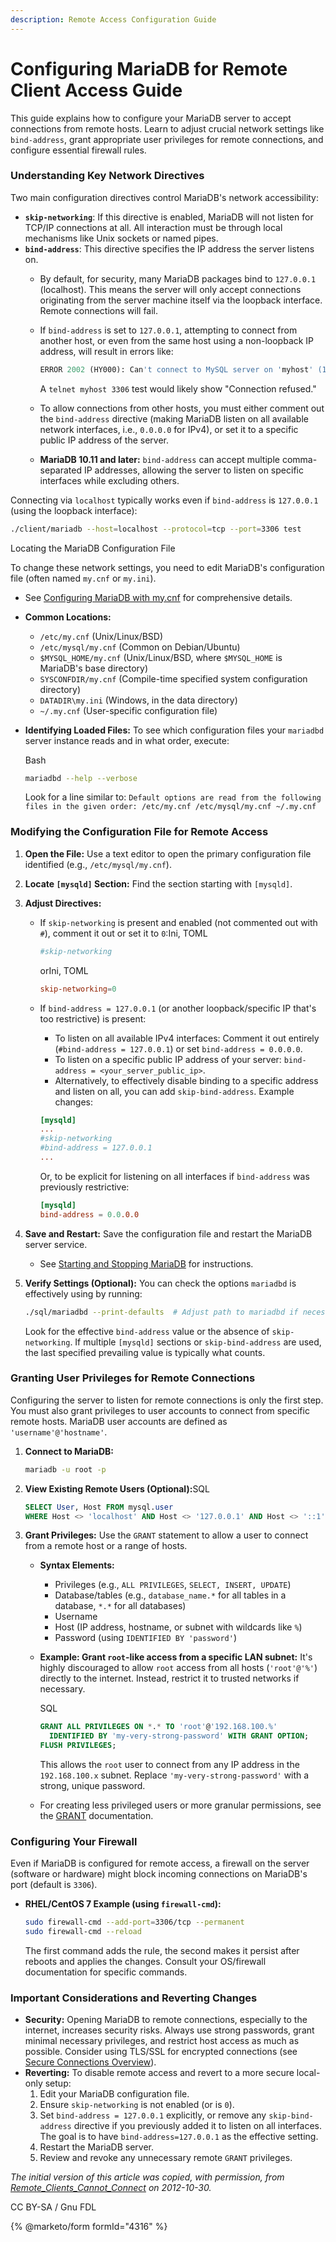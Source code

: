 ```yaml
---
description: Remote Access Configuration Guide
---
```


# Configuring MariaDB for Remote Client Access Guide

This guide explains how to configure your MariaDB server to accept connections from remote hosts. Learn to adjust crucial network settings like `bind-address`, grant appropriate user privileges for remote connections, and configure essential firewall rules.

### Understanding Key Network Directives

Two main configuration directives control MariaDB's network accessibility:

* **`skip-networking`**: If this directive is enabled, MariaDB will not listen for TCP/IP connections at all. All interaction must be through local mechanisms like Unix sockets or named pipes.
* **`bind-address`**: This directive specifies the IP address the server listens on.
  * By default, for security, many MariaDB packages bind to `127.0.0.1` (localhost). This means the server will only accept connections originating from the server machine itself via the loopback interface. Remote connections will fail.
  *   If `bind-address` is set to `127.0.0.1`, attempting to connect from another host, or even from the same host using a non-loopback IP address, will result in errors like:

      ```sql
      ERROR 2002 (HY000): Can't connect to MySQL server on 'myhost' (115)
      ```

      A `telnet myhost 3306` test would likely show "Connection refused."
  * To allow connections from other hosts, you must either comment out the `bind-address` directive (making MariaDB listen on all available network interfaces, i.e., `0.0.0.0` for IPv4), or set it to a specific public IP address of the server.
  * **MariaDB 10.11 and later:** `bind-address` can accept multiple comma-separated IP addresses, allowing the server to listen on specific interfaces while excluding others.

Connecting via `localhost` typically works even if `bind-address` is `127.0.0.1` (using the loopback interface):

```bash
./client/mariadb --host=localhost --protocol=tcp --port=3306 test
```

Locating the MariaDB Configuration File

To change these network settings, you need to edit MariaDB's configuration file (often named `my.cnf` or `my.ini`).

* See [Configuring MariaDB with my.cnf](../ha-and-performance/optimization-and-tuning/system-variables/sample-mycnf-files.md) for comprehensive details.
* **Common Locations:**
  * `/etc/my.cnf` (Unix/Linux/BSD)
  * `/etc/mysql/my.cnf` (Common on Debian/Ubuntu)
  * `$MYSQL_HOME/my.cnf` (Unix/Linux/BSD, where `$MYSQL_HOME` is MariaDB's base directory)
  * `SYSCONFDIR/my.cnf` (Compile-time specified system configuration directory)
  * `DATADIR\my.ini` (Windows, in the data directory)
  * `~/.my.cnf` (User-specific configuration file)
*   **Identifying Loaded Files:** To see which configuration files your `mariadbd` server instance reads and in what order, execute:

    Bash

    ```bash
    mariadbd --help --verbose
    ```

    Look for a line similar to: `Default options are read from the following files in the given order: /etc/my.cnf /etc/mysql/my.cnf ~/.my.cnf`

### Modifying the Configuration File for Remote Access

1. **Open the File:** Use a text editor to open the primary configuration file identified (e.g., `/etc/mysql/my.cnf`).
2. **Locate `[mysqld]` Section:** Find the section starting with `[mysqld]`.
3. **Adjust Directives:**
   *   If `skip-networking` is present and enabled (not commented out with `#`), comment it out or set it to `0`:Ini, TOML

       ```toml
       #skip-networking
       ```

       orIni, TOML

       ```toml
       skip-networking=0
       ```
   *   If `bind-address = 127.0.0.1` (or another loopback/specific IP that's too restrictive) is present:

       * To listen on all available IPv4 interfaces: Comment it out entirely (`#bind-address = 127.0.0.1`) or set `bind-address = 0.0.0.0`.
       * To listen on a specific public IP address of your server: `bind-address = <your_server_public_ip>`.
       * Alternatively, to effectively disable binding to a specific address and listen on all, you can add `skip-bind-address`. Example changes:&#x20;

       ```toml
       [mysqld]
       ...
       #skip-networking
       #bind-address = 127.0.0.1
       ...
       ```

       Or, to be explicit for listening on all interfaces if `bind-address` was previously restrictive:

       ```toml
       [mysqld]
       bind-address = 0.0.0.0
       ```
4. **Save and Restart:** Save the configuration file and restart the MariaDB server service.
   * See [Starting and Stopping MariaDB](../server-management/starting-and-stopping-mariadb/starting-and-stopping-mariadb-automatically.md) for instructions.
5.  **Verify Settings (Optional):** You can check the options `mariadbd` is effectively using by running:

    ```bash
    ./sql/mariadbd --print-defaults  # Adjust path to mariadbd if necessary
    ```

    Look for the effective `bind-address` value or the absence of `skip-networking`. If multiple `[mysqld]` sections or `skip-bind-address` are used, the last specified prevailing value is typically what counts.

### Granting User Privileges for Remote Connections

Configuring the server to listen for remote connections is only the first step. You must also grant privileges to user accounts to connect from specific remote hosts. MariaDB user accounts are defined as `'username'@'hostname'`.

1.  **Connect to MariaDB:**

    ```bash
    mariadb -u root -p
    ```
2.  **View Existing Remote Users (Optional):**&#x53;QL

    ```sql
    SELECT User, Host FROM mysql.user 
    WHERE Host <> 'localhost' AND Host <> '127.0.0.1' AND Host <> '::1';
    ```
3. **Grant Privileges:** Use the `GRANT` statement to allow a user to connect from a remote host or a range of hosts.
   * **Syntax Elements:**
     * Privileges (e.g., `ALL PRIVILEGES`, `SELECT, INSERT, UPDATE`)
     * Database/tables (e.g., `database_name.*` for all tables in a database, `*.*` for all databases)
     * Username
     * Host (IP address, hostname, or subnet with wildcards like `%`)
     * Password (using `IDENTIFIED BY 'password'`)
   *   **Example: Grant `root`-like access from a specific LAN subnet:** It's highly discouraged to allow `root` access from all hosts (`'root'@'%'`) directly to the internet. Instead, restrict it to trusted networks if necessary.

       SQL

       ```sql
       GRANT ALL PRIVILEGES ON *.* TO 'root'@'192.168.100.%'
         IDENTIFIED BY 'my-very-strong-password' WITH GRANT OPTION;
       FLUSH PRIVILEGES;
       ```

       This allows the `root` user to connect from any IP address in the `192.168.100.x` subnet. Replace `'my-very-strong-password'` with a strong, unique password.
   * For creating less privileged users or more granular permissions, see the [GRANT](../reference/sql-statements/account-management-sql-statements/grant.md) documentation.

### Configuring Your Firewall

Even if MariaDB is configured for remote access, a firewall on the server (software or hardware) might block incoming connections on MariaDB's port (default is `3306`).

*   **RHEL/CentOS 7 Example (using `firewall-cmd`):**

    ```bash
    sudo firewall-cmd --add-port=3306/tcp --permanent
    sudo firewall-cmd --reload
    ```

    The first command adds the rule, the second makes it persist after reboots and applies the changes. Consult your OS/firewall documentation for specific commands.

### Important Considerations and Reverting Changes

* **Security:** Opening MariaDB to remote connections, especially to the internet, increases security risks. Always use strong passwords, grant minimal necessary privileges, and restrict host access as much as possible. Consider using TLS/SSL for encrypted connections (see [Secure Connections Overview](../security/securing-mariadb/securing-mariadb-encryption/data-in-transit-encryption/secure-connections-overview.md)).
* **Reverting:** To disable remote access and revert to a more secure local-only setup:
  1. Edit your MariaDB configuration file.
  2. Ensure `skip-networking` is not enabled (or is `0`).
  3. Set `bind-address = 127.0.0.1` explicitly, or remove any `skip-bind-address` directive if you previously added it to listen on all interfaces. The goal is to have `bind-address=127.0.0.1` as the effective setting.
  4. Restart the MariaDB server.
  5. Review and revoke any unnecessary remote `GRANT` privileges.

_The initial version of this article was copied, with permission, from_ [_Remote\_Clients\_Cannot\_Connect_](https://hashmysql.org/wiki/Remote_Clients_Cannot_Connect) _on 2012-10-30._

CC BY-SA / Gnu FDL

{% @marketo/form formId="4316" %}
